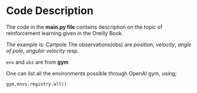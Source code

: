 # Code Description
The code in the **main.py file**  contains description on the topic of reinforcement learning given in the Oreilly Book.

The example is: Cartpole
The observations(obs) are *position*, *velocity*, *angle of pole*, *angular velocity* resp.

`env` and `obs` are from **gym**

One can list all the environments possible through OpenAI gym, using;

`gym.envs.registry.all()`

